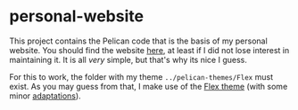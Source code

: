 # personal-website
This project contains the Pelican code that is the basis of my personal website. You should find the website [here](https://www.swnkls.com), 
at least if I did not lose interest in maintaining it. It is all *very* simple, but that's why its nice I guess.

For this to work, the folder with my theme `../pelican-themes/Flex` must exist. As you may guess from that, I make use of the  [Flex theme](https://github.com/alexandrevicenzi/Flex) (with some minor [adaptations](https://github.com/WetenSchaap/Flex)). 


